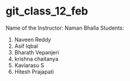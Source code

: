 # git_class_12_feb

Name of the Instructor: Naman Bhalla
Students:

1. Naveen Reddy
2. Asif Iqbal
3. Bharath Vepanjeri
4. krishna chaitanya
5. Kaviarasu S
6. Hitesh Prajapati
